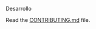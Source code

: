 Desarrollo

Read the [CONTRIBUTING.md](https://github.com/andresbuten2002/Proyecto-Integrador-Final/blob/main/CONTRIBUTING.md) file.